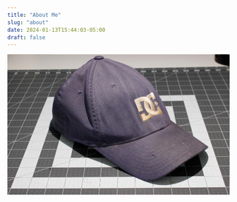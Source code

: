 ```yaml
---
title: "About Me"
slug: "about"
date: 2024-01-13T15:44:03-05:00
draft: false
---
```


![hat](media/hat.jpg)